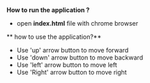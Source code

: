 **How  to run the application ?**

* open **index.html** file with chrome browser

** how to use the application?**

* Use  'up' arrow  button to move  forward
* Use  'down' arrow button to move backward
* Use 'left' arrow button to move left
* Use 'Right' arrow button to move right
